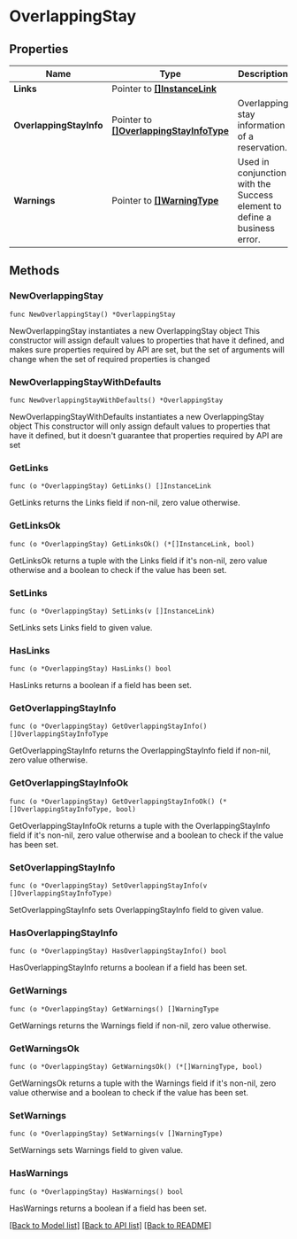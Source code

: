 # OverlappingStay

## Properties

Name | Type | Description | Notes
------------ | ------------- | ------------- | -------------
**Links** | Pointer to [**[]InstanceLink**](InstanceLink.md) |  | [optional] 
**OverlappingStayInfo** | Pointer to [**[]OverlappingStayInfoType**](OverlappingStayInfoType.md) | Overlapping stay information of a reservation. | [optional] 
**Warnings** | Pointer to [**[]WarningType**](WarningType.md) | Used in conjunction with the Success element to define a business error. | [optional] 

## Methods

### NewOverlappingStay

`func NewOverlappingStay() *OverlappingStay`

NewOverlappingStay instantiates a new OverlappingStay object
This constructor will assign default values to properties that have it defined,
and makes sure properties required by API are set, but the set of arguments
will change when the set of required properties is changed

### NewOverlappingStayWithDefaults

`func NewOverlappingStayWithDefaults() *OverlappingStay`

NewOverlappingStayWithDefaults instantiates a new OverlappingStay object
This constructor will only assign default values to properties that have it defined,
but it doesn't guarantee that properties required by API are set

### GetLinks

`func (o *OverlappingStay) GetLinks() []InstanceLink`

GetLinks returns the Links field if non-nil, zero value otherwise.

### GetLinksOk

`func (o *OverlappingStay) GetLinksOk() (*[]InstanceLink, bool)`

GetLinksOk returns a tuple with the Links field if it's non-nil, zero value otherwise
and a boolean to check if the value has been set.

### SetLinks

`func (o *OverlappingStay) SetLinks(v []InstanceLink)`

SetLinks sets Links field to given value.

### HasLinks

`func (o *OverlappingStay) HasLinks() bool`

HasLinks returns a boolean if a field has been set.

### GetOverlappingStayInfo

`func (o *OverlappingStay) GetOverlappingStayInfo() []OverlappingStayInfoType`

GetOverlappingStayInfo returns the OverlappingStayInfo field if non-nil, zero value otherwise.

### GetOverlappingStayInfoOk

`func (o *OverlappingStay) GetOverlappingStayInfoOk() (*[]OverlappingStayInfoType, bool)`

GetOverlappingStayInfoOk returns a tuple with the OverlappingStayInfo field if it's non-nil, zero value otherwise
and a boolean to check if the value has been set.

### SetOverlappingStayInfo

`func (o *OverlappingStay) SetOverlappingStayInfo(v []OverlappingStayInfoType)`

SetOverlappingStayInfo sets OverlappingStayInfo field to given value.

### HasOverlappingStayInfo

`func (o *OverlappingStay) HasOverlappingStayInfo() bool`

HasOverlappingStayInfo returns a boolean if a field has been set.

### GetWarnings

`func (o *OverlappingStay) GetWarnings() []WarningType`

GetWarnings returns the Warnings field if non-nil, zero value otherwise.

### GetWarningsOk

`func (o *OverlappingStay) GetWarningsOk() (*[]WarningType, bool)`

GetWarningsOk returns a tuple with the Warnings field if it's non-nil, zero value otherwise
and a boolean to check if the value has been set.

### SetWarnings

`func (o *OverlappingStay) SetWarnings(v []WarningType)`

SetWarnings sets Warnings field to given value.

### HasWarnings

`func (o *OverlappingStay) HasWarnings() bool`

HasWarnings returns a boolean if a field has been set.


[[Back to Model list]](../README.md#documentation-for-models) [[Back to API list]](../README.md#documentation-for-api-endpoints) [[Back to README]](../README.md)


